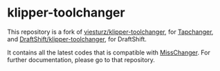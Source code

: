 # klipper-toolchanger

This repository is a fork of [viesturz/klipper-toolchanger](https://github.com/viesturz/klipper-toolchanger), for [Tapchanger](https://github.com/viesturz/tapchanger), and [DraftShift/klipper-toolchanger](https://github.com/DraftShift/klipper-toolchanger), for DraftShift.

It contains all the latest codes that is compatible with [MissChanger](https://github.com/VIN-y/MissChanger). For further documentation, please go to that repository.
